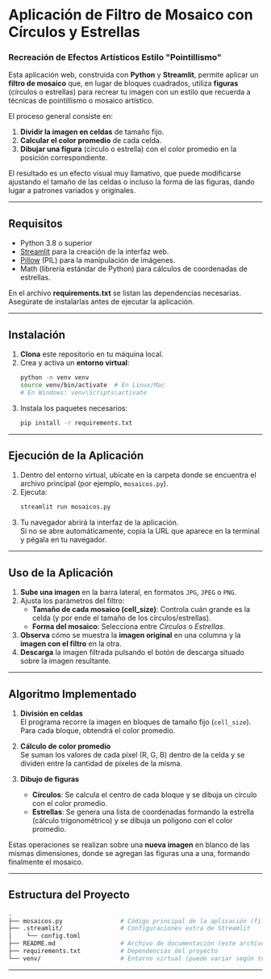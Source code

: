 # Aplicación de Filtro de Mosaico con Círculos y Estrellas

### Recreación de Efectos Artísticos Estilo "Pointillismo"

Esta aplicación web, construida con **Python** y **Streamlit**, permite aplicar un **filtro de mosaico** que, en lugar de bloques cuadrados, utiliza **figuras** (círculos o estrellas) para recrear tu imagen con un estilo que recuerda a técnicas de pointillismo o mosaico artístico.

El proceso general consiste en:
1. **Dividir la imagen en celdas** de tamaño fijo.
2. **Calcular el color promedio** de cada celda.
3. **Dibujar una figura** (círculo o estrella) con el color promedio en la posición correspondiente.

El resultado es un efecto visual muy llamativo, que puede modificarse ajustando el tamaño de las celdas o incluso la forma de las figuras, dando lugar a patrones variados y originales.

---

## Requisitos

- Python 3.8 o superior
- [Streamlit](https://docs.streamlit.io/) para la creación de la interfaz web.
- [Pillow](https://pillow.readthedocs.io/) (PIL) para la manipulación de imágenes.
- Math (librería estándar de Python) para cálculos de coordenadas de estrellas.

En el archivo **requirements.txt** se listan las dependencias necesarias. Asegúrate de instalarlas antes de ejecutar la aplicación.

---

## Instalación

1. **Clona** este repositorio en tu máquina local.
2. Crea y activa un **entorno virtual**:
   ```bash
   python -m venv venv
   source venv/bin/activate  # En Linux/Mac
   # En Windows: venv\Scripts\activate
   ```
3. Instala los paquetes necesarios:
   ```bash
   pip install -r requirements.txt
   ```

---

## Ejecución de la Aplicación

1. Dentro del entorno virtual, ubícate en la carpeta donde se encuentra el archivo principal (por ejemplo, `mosaicos.py`).
2. Ejecuta:
   ```bash
   streamlit run mosaicos.py
   ```
3. Tu navegador abrirá la interfaz de la aplicación.  
   Si no se abre automáticamente, copia la URL que aparece en la terminal y pégala en tu navegador.

---

## Uso de la Aplicación

1. **Sube una imagen** en la barra lateral, en formatos `JPG`, `JPEG` o `PNG`.
2. Ajusta los parámetros del filtro:
   - **Tamaño de cada mosaico (cell_size)**: Controla cuán grande es la celda (y por ende el tamaño de los círculos/estrellas).
   - **Forma del mosaico**: Selecciona entre *Circulos* o *Estrellas*.
3. **Observa** cómo se muestra la **imagen original** en una columna y la **imagen con el filtro** en la otra.
4. **Descarga** la imagen filtrada pulsando el botón de descarga situado sobre la imagen resultante.

---

## Algoritmo Implementado

1. **División en celdas**  
   El programa recorre la imagen en bloques de tamaño fijo (`cell_size`). Para cada bloque, obtendrá el color promedio.
   
2. **Cálculo de color promedio**  
   Se suman los valores de cada píxel (R, G, B) dentro de la celda y se dividen entre la cantidad de píxeles de la misma.

3. **Dibujo de figuras**  
   - **Círculos**: Se calcula el centro de cada bloque y se dibuja un círculo con el color promedio.
   - **Estrellas**: Se genera una lista de coordenadas formando la estrella (cálculo trigonométrico) y se dibuja un polígono con el color promedio.

Estas operaciones se realizan sobre una **nueva imagen** en blanco de las mismas dimensiones, donde se agregan las figuras una a una, formando finalmente el mosaico.

---

## Estructura del Proyecto

```bash
.
├── mosaicos.py                # Código principal de la aplicación (filtro mosaico)
├── .streamlit/                # Configuraciones extra de Streamlit
│    └── config.toml           
├── README.md                  # Archivo de documentación (este archivo)
├── requirements.txt           # Dependencias del proyecto
└── venv/                      # Entorno virtual (puede variar según tu instalación)
```

---